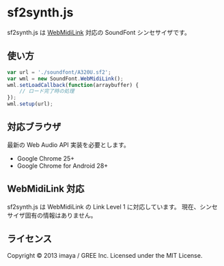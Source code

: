 sf2synth.js
===========

sf2synth.js は [WebMidiLink](http://www.g200kg.com/en/docs/webmidilink/) 対応の SoundFont シンセサイザです。


## 使い方

```js
var url = './soundfont/A320U.sf2';
var wml = new SoundFont.WebMidiLink();
wml.setLoadCallback(function(arraybuffer) {
    // ロード完了時の処理
});
wml.setup(url);
```


## 対応ブラウザ

最新の Web Audio API 実装を必要とします。

- Google Chrome 25+
- Google Chrome for Android 28+


## WebMidiLink 対応

sf2synth.js は WebMidiLink の Link Level 1 に対応しています。
現在、シンセサイザ固有の情報はありません。


## ライセンス

Copyright &copy; 2013 imaya / GREE Inc.
Licensed under the MIT License.

